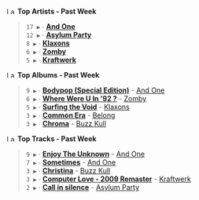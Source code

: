 <!--START_LASTFM_ARTISTS:{"period": "7day", "rows": 5}-->
<a href="https://last.fm" target="_blank"><img src="https://user-images.githubusercontent.com/17434202/215290617-e793598d-d7c9-428f-9975-156db1ba89cc.svg" alt="Last.fm Logo" width="18" height="13"/></a> **Top Artists - Past Week**

> `17 ▶️` ∙ **[And One](https://www.last.fm/music/And+One)**<br/>
> `12 ▶️` ∙ **[Asylum Party](https://www.last.fm/music/Asylum+Party)**<br/>
> `8 ▶️` ∙ **[Klaxons](https://www.last.fm/music/Klaxons)**<br/>
> `6 ▶️` ∙ **[Zomby](https://www.last.fm/music/Zomby)**<br/>
> `5 ▶️` ∙ **[Kraftwerk](https://www.last.fm/music/Kraftwerk)**<br/>
<!--END_LASTFM_ARTISTS-->

<!--START_LASTFM_ALBUMS:{"period": "7day", "rows": 5}-->
<a href="https://last.fm" target="_blank"><img src="https://user-images.githubusercontent.com/17434202/215290617-e793598d-d7c9-428f-9975-156db1ba89cc.svg" alt="Last.fm Logo" width="18" height="13"/></a> **Top Albums - Past Week**

> `9 ▶️` ∙ **[Bodypop (Special Edition)](https://www.last.fm/music/And+One/Bodypop+(Special+Edition))** - [And One](https://www.last.fm/music/And+One)<br/>
> `6 ▶️` ∙ **[Where Were U In '92 ?](https://www.last.fm/music/Zomby/Where+Were+U+In+%2792+%3F)** - [Zomby](https://www.last.fm/music/Zomby)<br/>
> `5 ▶️` ∙ **[Surfing the Void](https://www.last.fm/music/Klaxons/Surfing+the+Void)** - [Klaxons](https://www.last.fm/music/Klaxons)<br/>
> `3 ▶️` ∙ **[Common Era](https://www.last.fm/music/Belong/Common+Era)** - [Belong](https://www.last.fm/music/Belong)<br/>
> `3 ▶️` ∙ **[Chroma](https://www.last.fm/music/Buzz+Kull/Chroma)** - [Buzz Kull](https://www.last.fm/music/Buzz+Kull)<br/>
<!--END_LASTFM_ALBUMS-->

<!--START_LASTFM_TRACKS:{"period": "7day", "rows": 5}-->
<a href="https://last.fm" target="_blank"><img src="https://user-images.githubusercontent.com/17434202/215290617-e793598d-d7c9-428f-9975-156db1ba89cc.svg" alt="Last.fm Logo" width="18" height="13"/></a> **Top Tracks - Past Week**

> `9 ▶️` ∙ **[Enjoy The Unknown](https://www.last.fm/music/And+One/_/Enjoy+The+Unknown)** - [And One](https://www.last.fm/music/And+One)<br/>
> `7 ▶️` ∙ **[Sometimes](https://www.last.fm/music/And+One/_/Sometimes)** - [And One](https://www.last.fm/music/And+One)<br/>
> `3 ▶️` ∙ **[Christina](https://www.last.fm/music/Buzz+Kull/_/Christina)** - [Buzz Kull](https://www.last.fm/music/Buzz+Kull)<br/>
> `3 ▶️` ∙ **[Computer Love - 2009 Remaster](https://www.last.fm/music/Kraftwerk/_/Computer+Love+-+2009+Remaster)** - [Kraftwerk](https://www.last.fm/music/Kraftwerk)<br/>
> `2 ▶️` ∙ **[Call in silence](https://www.last.fm/music/Asylum+Party/_/Call+in+silence)** - [Asylum Party](https://www.last.fm/music/Asylum+Party)<br/>
<!--END_LASTFM_TRACKS-->
